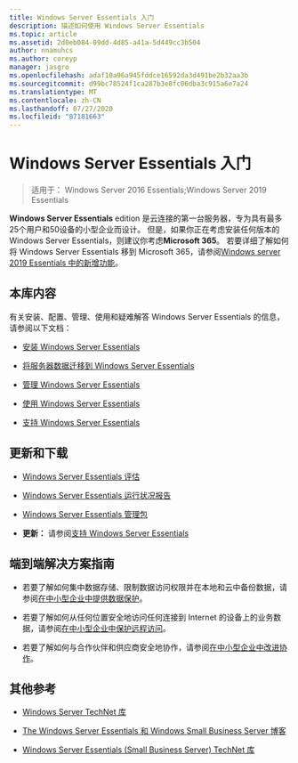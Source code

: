 ```yaml
---
title: Windows Server Essentials 入门
description: 描述如何使用 Windows Server Essentials
ms.topic: article
ms.assetid: 2d0eb084-09dd-4d85-a41a-5d449cc3b504
author: nnamuhcs
ms.author: coreyp
manager: jasgro
ms.openlocfilehash: adaf10a96a945fddce16592da3d491be2b32aa3b
ms.sourcegitcommit: d99bc78524f1ca287b3e8fc06dba3c915a6e7a24
ms.translationtype: MT
ms.contentlocale: zh-CN
ms.lasthandoff: 07/27/2020
ms.locfileid: "87181663"
---
```

# <a name="get-started-with-windows-server-essentials"></a>Windows Server Essentials 入门

>适用于： Windows Server 2016 Essentials;Windows Server 2019 Essentials

**Windows Server Essentials** edition 是云连接的第一台服务器，专为具有最多25个用户和50设备的小型企业而设计。 但是，如果你正在考虑安装任何版本的 Windows Server Essentials，则建议你考虑**Microsoft 365**。 若要详细了解如何将 Windows Server Essentials 移到 Microsoft 365，请参阅[Windows server 2019 Essentials 中的新增功能](what-s-new-19.md)。

## <a name="in-this-library"></a>本库内容
 有关安装、配置、管理、使用和疑难解答 Windows Server Essentials 的信息，请参阅以下文档：


-   [安装 Windows Server Essentials](../install/Install-Windows-Server-Essentials.md)

-   [将服务器数据迁移到 Windows Server Essentials](../migrate/Migrate-Server-Data-to-Windows-Server-Essentials.md)

-   [管理 Windows Server Essentials](../manage/Manage-Windows-Server-Essentials.md)

-   [使用 Windows Server Essentials](../use/Use-Windows-Server-Essentials.md)

-   [支持 Windows Server Essentials](../support/Support-Windows-Server-Essentials.md)

## <a name="updates-and-downloads"></a>更新和下载

-   [Windows Server Essentials 评估](https://technet.microsoft.com/evalcenter/dn205288.aspx?wt.mc_id=TEC_144_1_7)

-   [Windows Server Essentials 运行状况报告](https://www.microsoft.com/download/details.aspx?id=35565)

-   [Windows Server Essentials 管理包](https://www.microsoft.com/download/details.aspx?id=35560)


-   **更新：** 请参阅[支持 Windows Server Essentials](../support/Support-Windows-Server-Essentials.md)

## <a name="end-to-end-solution-guides"></a>端到端解决方案指南

-    若要了解如何集中数据存储、限制数据访问权限并在本地和云中备份数据，请参阅[在中小型企业中提供数据保护](https://technet.microsoft.com/library/dn582043.aspx)。

-    若要了解如何从任何位置安全地访问任何连接到 Internet 的设备上的业务数据，请参阅[在中小型企业中保护远程访问](https://technet.microsoft.com/library/dn629457.aspx)。

-    若要了解如何与合作伙伴和供应商安全地协作，请参阅[在中小型企业中改进协作](https://technet.microsoft.com/library/dn747893.aspx)。

## <a name="additional-references"></a>其他参考

-   [Windows Server TechNet 库](https://technet.microsoft.com/library/bb625087.aspx)

-   [The Windows Server Essentials 和 Windows Small Business Server 博客](https://blogs.technet.com/b/sbs/)

-   [Windows Server Essentials (Small Business Server) TechNet 库](https://technet.microsoft.com/library/cc514417.aspx)
